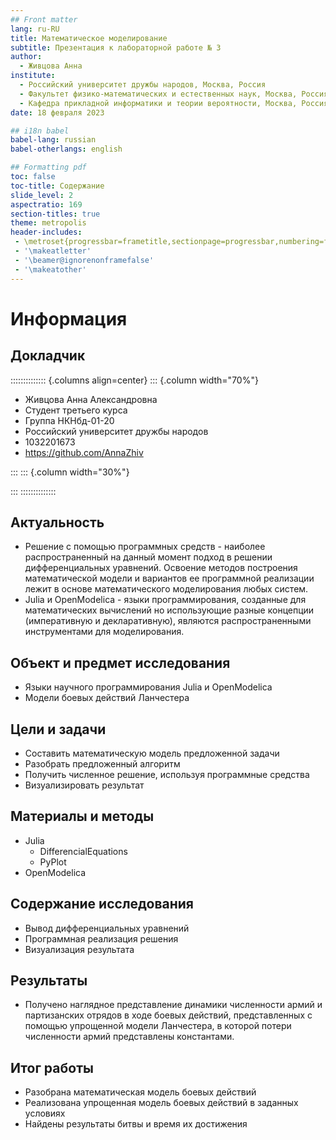 ```yaml
---
## Front matter
lang: ru-RU
title: Математическое моделирование
subtitle: Презентация к лабораторной работе № 3
author:
  - Живцова Анна
institute:
  - Российский университет дружбы народов, Москва, Россия
  - Факультет физико-математических и естественных наук, Москва, Россия
  - Кафедра прикладной информатики и теории вероятности, Москва, Россия
date: 18 февраля 2023

## i18n babel
babel-lang: russian
babel-otherlangs: english

## Formatting pdf
toc: false
toc-title: Содержание
slide_level: 2
aspectratio: 169
section-titles: true
theme: metropolis
header-includes:
 - \metroset{progressbar=frametitle,sectionpage=progressbar,numbering=fraction}
 - '\makeatletter'
 - '\beamer@ignorenonframefalse'
 - '\makeatother'
---
```


# Информация

## Докладчик

:::::::::::::: {.columns align=center}
::: {.column width="70%"}

  * Живцова Анна Александровна
  * Студент третьего курса
  * Группа НКНбд-01-20
  * Российский университет дружбы народов
  * 1032201673
  * <https://github.com/AnnaZhiv>

:::
::: {.column width="30%"}

:::
::::::::::::::

## Актуальность

- Решение с помощью программных средств - наиболее распространенный на данный момент подход в решении дифференциальных уравнений. Освоение методов построения математической модели и вариантов ее программной реализации лежит в основе математического моделирования любых систем.         
- Julia и OpenModelica - языки программирования, созданные для математических вычислений но использующие разные концепции (императивную и декларативную), являются распространенными инструментами для моделирования.         

## Объект и предмет исследования

- Языки научного программирования Julia и OpenModelica     
- Модели боевых действий Ланчестера

## Цели и задачи

- Составить математическую модель предложенной задачи    
- Разобрать предложенный алгоритм        
- Получить численное решение, используя программные средства    
- Визуализировать результат        

## Материалы и методы

- Julia
  - DifferencialEquations    
  - PyPlot    
- OpenModelica            

## Содержание исследования

- Вывод дифференциальных уравнений    
- Программная реализация решения    
- Визуализация результата    

## Результаты

- Получено наглядное представление динамики численности армий и партизанских отрядов в ходе боевых действий, представленных с помощью упрощенной модели Ланчестера, в которой потери численности армий представлены константами.    

## Итог работы

- Разобрана математическая модель боевых действий    
- Реализована упрощенная модель боевых действий в заданных условиях     
- Найдены результаты битвы и время их достижения     






